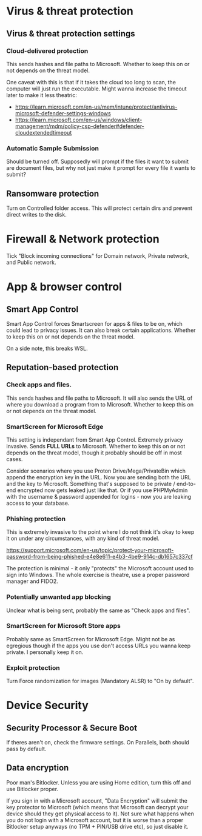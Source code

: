 # Virus & threat protection

## Virus & threat protection settings

### Cloud-delivered protection

This sends hashes and file paths to Microsoft. Whether to keep this on or not depends on the threat model.

One caveat with this is that if it takes the cloud too long to scan, the computer will just run the executable. Might wanna increase the timeout later to make it less theatric:

- https://learn.microsoft.com/en-us/mem/intune/protect/antivirus-microsoft-defender-settings-windows
- https://learn.microsoft.com/en-us/windows/client-management/mdm/policy-csp-defender#defender-cloudextendedtimeout

### Automatic Sample Submission

Should be turned off. Supposedly will prompt if the files it want to submit are document files, but why not just make it prompt for every file it wants to submit?

## Ransomware protection

Turn on Controlled folder access. This will protect certain dirs and prevent direct writes to the disk.

# Firewall & Network protection

Tick "Block incoming connections" for Domain network, Private network, and Public network.

# App & browser control

## Smart App Control

Smart App Control forces Smartscreen for apps & files to be on, which could lead to privacy issues. It can also break certain applications. Whether to keep this on or not depends on the threat model.

On a side note, this breaks WSL.

## Reputation-based protection

### Check apps and files.

This sends hashes and file paths to Microsoft. It will also sends the URL of where you download a program from to Microsoft. Whether to keep this on or not depends on the threat model.

### SmartScreen for Microsoft Edge

This setting is independant from Smart App Control. Extremely privacy invasive. Sends **FULL URLs** to Microsoft. Whether to keep this on or not depends on the threat model, though it probably should be off in most cases.

Consider scenarios where you use Proton Drive/Mega/PrivateBin which append the encryption key in the URL. Now you are sending both the URL and the key to Microsoft. Something that's supposed to be private / end-to-end encrypted now gets leaked just like that. Or if you use PHPMyAdmin with the username & password appended for logins - now you are leaking access to your database.

### Phishing protection

This is extremely invasive to the point where I do not think it's okay to keep it on under any circumstances, with any kind of threat model.

https://support.microsoft.com/en-us/topic/protect-your-microsoft-password-from-being-phished-e4e8e611-e4b3-4be9-914c-db1657c337cf

The protection is minimal - it only "protects" the Microsoft account used to sign into Windows. The whole exercise is theatre, use a proper password manager and FIDO2.

### Potentially unwanted app blocking

Unclear what is being sent, probably the same as "Check apps and files".

### SmartScreen for Microsoft Store apps

Probably same as SmartScreen for Microsoft Edge. Might not be as egregious though if the apps you use don't access URLs you wanna keep private. I personally keep it on.

### Exploit protection

Turn Force randomization for images (Mandatory ALSR) to "On by default".

# Device Security

## Security Processor & Secure Boot

If theres aren't on, check the firmware settings. On Parallels, both should pass by default.

## Data encryption

Poor man's Bitlocker. Unless you are using Home edition, turn this off and use Bitlocker proper.

If you sign in with a Microsoft account, "Data Encryption" will submit the key protector to Microsoft (which means that Microsoft can decrypt your device should they get physical access to it). Not sure what happens when you do not login with a Microsoft account, but it is worse than a proper Bitlocker setup anyways (no TPM + PIN/USB drive etc), so just disable it.
